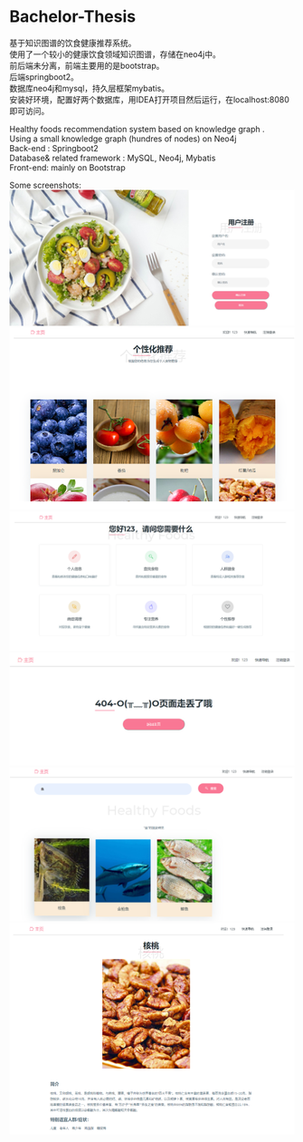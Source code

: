 # Bachelor-Thesis
基于知识图谱的饮食健康推荐系统。  
使用了一个较小的健康饮食领域知识图谱，存储在neo4j中。  
前后端未分离，前端主要用的是bootstrap。  
后端springboot2。  
数据库neo4j和mysql，持久层框架mybatis。  
安装好环境，配置好两个数据库，用IDEA打开项目然后运行，在localhost:8080即可访问。  

Healthy foods recommendation system based on knowledge graph .  
Using a small knowledge graph (hundres of nodes) on Neo4j  
Back-end : Springboot2  
Database& related framework : MySQL, Neo4j, Mybatis  
Front-end: mainly on Bootstrap  

Some screenshots:
![](./screenshots/1.png)
![](./screenshots/2.png)
![](./screenshots/3.png)
![](./screenshots/5.png)
![](./screenshots/6.png)
![](./screenshots/7.png)

